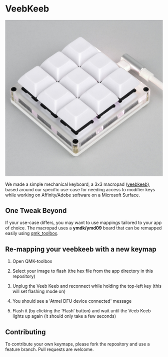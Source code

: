 # VeebKeeb

![Action Shot](/images/keeb.jpg)


We made a simple mechanical keyboard, a 3x3 macropad ([veebkeeb](https://www.veeb.ch/store/p/customizable-3x3-mechanical-keyboard)), based around our specific use-case for needing access to modifier keys while working on Affinity/Adobe software on a Microsoft Surface.

## One Tweak Beyond

If your use-case differs, you may want to use mappings tailored to your app of choice. The macropad uses a **ymdk/ymd09** board that can be remapped easily using [qmk_toolbox](https://github.com/qmk/qmk_toolbox). 

## Re-mapping your veebkeeb with a new keymap

1. Open QMK-toolbox

1. Select your image to flash (the hex file from the app directory in this repository)

1. Unplug the Veeb Keeb and reconnect while holding the top-left key (this will set flashing mode on)

1. You should see a 'Atmel DFU device connected' message

1. Flash it (by clicking the ‘Flash’ button) and wait until the Veeb Keeb lights up again (it should only take a few seconds)

## Contributing

To contribute your own keymaps, please fork the repository and use a feature branch. Pull requests are welcome.

